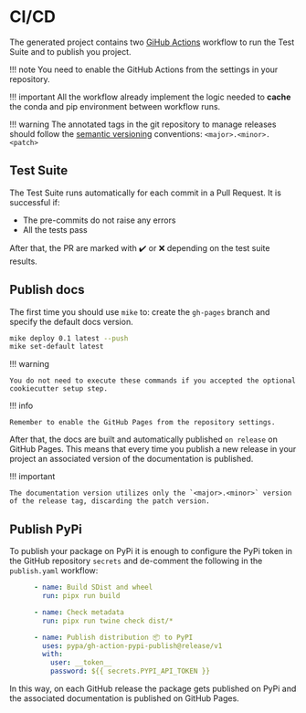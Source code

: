 # CI/CD

The generated project contains two [GiHub Actions](https://github.com/features/actions) workflow to run the Test Suite and to publish you project.

!!! note
    You need to enable the GitHub Actions from the settings in your repository.

!!! important
    All the workflow already implement the logic needed to **cache** the conda and pip environment
    between workflow runs.

!!! warning
    The annotated tags in the git repository to manage releases should follow the [semantic versioning](https://semver.org/)
    conventions: `<major>.<minor>.<patch>`



## Test Suite

The Test Suite runs automatically for each commit in a Pull Request.
It is successful if:

- The pre-commits do not raise any errors
- All the tests pass

After that, the PR are marked with ✔️ or ❌ depending on the test suite results.

## Publish docs

The first time you should use `mike` to: create the `gh-pages` branch and
specify the default docs version.

```bash
mike deploy 0.1 latest --push
mike set-default latest
```

!!! warning

    You do not need to execute these commands if you accepted the optional cookiecutter setup step.

!!! info

    Remember to enable the GitHub Pages from the repository settings.


After that, the docs are built and automatically published `on release` on GitHub Pages.
This means that every time you publish a new release in your project an associated version of the documentation is published.

!!! important

    The documentation version utilizes only the `<major>.<minor>` version of the release tag, discarding the patch version.

## Publish PyPi

To publish your package on PyPi it is enough to configure
the PyPi token in the GitHub repository `secrets` and de-comment the following in the
`publish.yaml` workflow:

```yaml
      - name: Build SDist and wheel
        run: pipx run build

      - name: Check metadata
        run: pipx run twine check dist/*

      - name: Publish distribution 📦 to PyPI
        uses: pypa/gh-action-pypi-publish@release/v1
        with:
          user: __token__
          password: ${{ secrets.PYPI_API_TOKEN }}
```

In this way, on each GitHub release the package gets published on PyPi and the associated documentation
is published on GitHub Pages.
